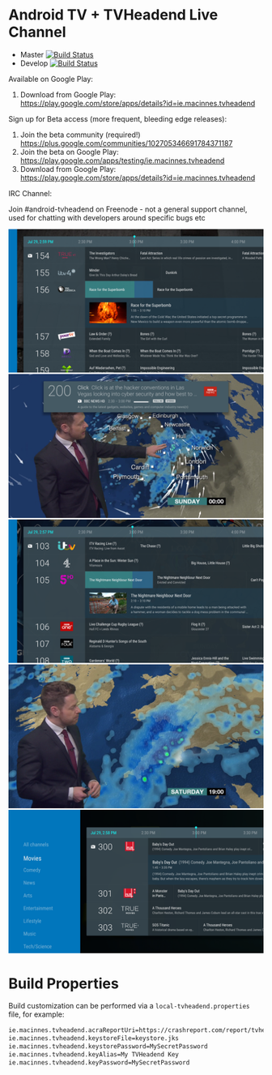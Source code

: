 # Android TV + TVHeadend Live Channel

* Master [![Build Status](https://jenkins.macinnes.ie/buildStatus/icon?job=android-tvheadend/master)](https://jenkins.macinnes.ie/job/android-tvheadend/job/master/)
* Develop [![Build Status](https://jenkins.macinnes.ie/buildStatus/icon?job=android-tvheadend/develop)](https://jenkins.macinnes.ie/job/android-tvheadend/job/develop/)

Available on Google Play:

1. Download from Google Play: https://play.google.com/store/apps/details?id=ie.macinnes.tvheadend

Sign up for Beta access (more frequent, bleeding edge releases):

1. Join the beta community (required!) https://plus.google.com/communities/102705346691784371187
2. Join the beta on Google Play: https://play.google.com/apps/testing/ie.macinnes.tvheadend
3. Download from Google Play: https://play.google.com/store/apps/details?id=ie.macinnes.tvheadend

IRC Channel:

Join #android-tvheadend on Freenode - not a general support channel, used for chatting with developers around specific bugs etc

![Guide](app/src/main/play/en-GB/listing/tvScreenshots/01-guide.png)
![Playback Overlay](app/src/main/play/en-GB/listing/tvScreenshots/02-playback-overlay.png)
![Guide](app/src/main/play/en-GB/listing/tvScreenshots/03-guide.png)
![Playback](app/src/main/play/en-GB/listing/tvScreenshots/04-playback.png)
![Genres](app/src/main/play/en-GB/listing/tvScreenshots/05-genres.png)

# Build Properties

Build customization can be performed via a `local-tvheadend.properties` file, for example:

	ie.macinnes.tvheadend.acraReportUri=https://crashreport.com/report/tvheadend
	ie.macinnes.tvheadend.keystoreFile=keystore.jks
	ie.macinnes.tvheadend.keystorePassword=MySecretPassword
	ie.macinnes.tvheadend.keyAlias=My TVHeadend Key
	ie.macinnes.tvheadend.keyPassword=MySecretPassword
